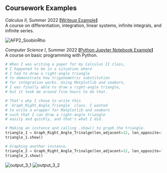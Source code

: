 ## Coursework Examples

<!---
June 30, 2022
For the example writeup image,
I needed to add a light grey (HTML Color Code F6F8FA)
border around it so that it doesn't just blend in too much
with a white background -- e.g. GitHub on desktop.

I used Gimp. 'Filter' 'Decor' 'Border' size 4, D value 1

Plus, you can see the HTML color code on any website on Chrome
on Chrome Developer's mode by typing Ctrl + Shift + c
--->

*Calculus II*, Summer 2022 **[**[Writeup Example](https://github.com/soobinrho/college-programming/blob/main/summer_2022/calculus_II/AFP2_SoobinRho.pdf)**]**\
A course on differentiation, integration,
linear systems, infinite integrals, and
infinite series.

![AFP2_SoobinRho](https://user-images.githubusercontent.com/19341857/176699968-c9cd420b-b0f9-47d5-98cb-320e533e9907.png)

*Computer Science I*, Summer 2022 **[**[Python Jupyter Notebook Example](https://github.com/soobinrho/college-programming/blob/main/summer_2022/computer_science_I/15_final_project.ipynb)**]**\
A course on basic programming with Python.

```Python
# When I was writing a paper for my Calculus II class, 
# I happened to be in a situation where 
# I had to draw a right-angle triangle 
# to demonstrate how trigonometric substitution 
# for integration works. Using Matplotlib and seaborn, 
# I was finally able to draw a right-angle triangle, 
# but it took me around five hours to do that.

# That's why I chose to write this 
# `Graph_Right_Angle_Triangle` class. I wanted 
# to write a wrapper for Matplotlib and seaborn 
# such that I can draw a right-angle triangle 
# easily and quickly, and that's what I did.

# Making an instance and calling .show() to graph the triangle.
triangle_1 = Graph_Right_Angle_Trinalge(len_adjacent=12, len_opposite=12)
triangle_1.show()

# Graphing another instance.
triangle_2 = Graph_Right_Angle_Trinalge(len_adjacent=12, len_opposite=7)
triangle_2.show()
```
![output_3_1](https://user-images.githubusercontent.com/19341857/176696554-3a81950c-e087-44a8-b3fe-2b7695275e62.svg)
![output_3_2](https://user-images.githubusercontent.com/19341857/176696587-50ca1232-f5ff-4d00-9cc9-ad9834ba6589.svg)

<!---
*Computer Science II*, Summer 2022 **[**[Example](https://github.com/soobinrho/college-programming/blob/main/summer_2022/computer_science_I/15_final_project.ipynb)**]**\
--->






<!---
## **Computer Science II**, Summer, 2022

Description

# Moving all files ending with .ipynb
mv *.ipynb ./summer2022/

# Moving all files starting with `number_`
mv *\n_* ./summer2022/

soobinrho/soobinrho is a ✨ special ✨ repository because its `README.md` (this file) appears on your GitHub profile.
You can click the Preview link to take a look at your changes.

- 👋 Hi, I’m @soobinrho
- 👀 I’m interested in ...
- 🌱 I’m currently learning ...
- 💞️ I’m looking to collaborate on ...
- 📫 How to reach me ...
--->
